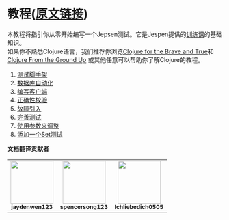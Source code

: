 # 教程([原文链接](https://github.com/jepsen-io/jepsen/blob/main/doc/tutorial/index.md))
本教程将指引你从零开始编写一个Jepsen测试。它是Jespen提供的[训练课](https://jepsen.io/services#training)的基础知识。  
如果你不熟悉Clojure语言，我们推荐你浏览[Clojure for the Brave and True](https://www.braveclojure.com/)和
[Clojure From the Ground Up](https://aphyr.com/posts/301-clojure-from-the-ground-up-welcome)
或其他任意可以帮助你了解Clojure的教程。    

1. [测试脚手架](https://github.com/jaydenwen123/jepsen/blob/main/doc/cn_tutorial/01-cn-scaffolding.md)  
2. [数据库自动化](https://github.com/jaydenwen123/jepsen/blob/main/doc/cn_tutorial/02-cn-db.md)  
3. [编写客户端](https://github.com/jaydenwen123/jepsen/blob/main/doc/cn_tutorial/03-cn-client.md)  
4. [正确性校验](https://github.com/jaydenwen123/jepsen/blob/main/doc/cn_tutorial/04-cn-checker.md)  
5. [故障引入](https://github.com/jaydenwen123/jepsen/blob/main/doc/cn_tutorial/05-cn-nemesis.md)  
6. [完善测试](https://github.com/jaydenwen123/jepsen/blob/main/doc/cn_tutorial/06-cn-refining.md)  
7. [使用参数来调整](https://github.com/jaydenwen123/jepsen/blob/main/doc/cn_tutorial/07-cn-parameters.md)  
8. [添加一个Set测试](https://github.com/jaydenwen123/jepsen/blob/main/doc/cn_tutorial/08-cn-set.md)  


**文档翻译贡献者**

<table>
  <tr>
    <td align="center"><a href="https://github.com/jaydenwen123"><img src="https://avatars.githubusercontent.com/u/38454179?v=4?s=100" width="100px;" alt=""/><br /><sub><b>jaydenwen123</b></sub></a></td>
    <td align="center"><a href="https://github.com/spencersong123"><img src="https://avatars.githubusercontent.com/u/24241577?v=4?s=100" width="100px;" alt=""/><br /><sub><b>spencersong123</b></sub></a></td>
    <td align="center"><a href="https://github.com/Ichliebedich0505"><img src="https://avatars.githubusercontent.com/u/34001982?v=4?s=100" width="100px;" alt=""/><br /><sub><b>Ichliebedich0505</b></sub></a></td>
  </tr>
</table>















